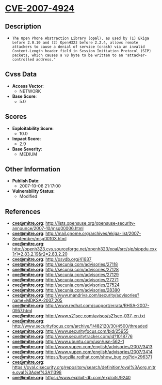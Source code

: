 
# [CVE-2007-4924](https://cve.mitre.org/cgi-bin/cvename.cgi?name=CVE-2007-4924)

## Description

- `The Open Phone Abstraction Library (opal), as used by (1) Ekiga before 2.0.10 and (2) OpenH323 before 2.2.4, allows remote attackers to cause a denial of service (crash) via an invalid Content-Length header field in Session Initiation Protocol (SIP) packets, which causes a \0 byte to be written to an "attacker-controlled address."`

## Cvss Data

- **Access Vector**:
  - NETWORK
- **Base Score**:
  - 5.0

## Scores

- **Exploitability Score**:
  - 10.0
- **Impact Score**:
  - 2.9
- **Base Severity**:
  - MEDIUM

## Other Information

- **Publish Date**:
  - 2007-10-08 21:17:00
- **Vulnerability Status**:
  - Modified

## References

- **cve@mitre.org**: http://lists.opensuse.org/opensuse-security-announce/2007-10/msg00006.html
- **cve@mitre.org**: http://mail.gnome.org/archives/ekiga-list/2007-September/msg00103.html
- **cve@mitre.org**: http://openh323.cvs.sourceforge.net/openh323/opal/src/sip/sippdu.cxx?r1=2.83.2.19&r2=2.83.2.20
- **cve@mitre.org**: http://osvdb.org/41637
- **cve@mitre.org**: http://secunia.com/advisories/27118
- **cve@mitre.org**: http://secunia.com/advisories/27128
- **cve@mitre.org**: http://secunia.com/advisories/27129
- **cve@mitre.org**: http://secunia.com/advisories/27271
- **cve@mitre.org**: http://secunia.com/advisories/27524
- **cve@mitre.org**: http://secunia.com/advisories/28380
- **cve@mitre.org**: http://www.mandriva.com/security/advisories?name=MDKSA-2007:205
- **cve@mitre.org**: http://www.redhat.com/support/errata/RHSA-2007-0957.html
- **cve@mitre.org**: http://www.s21sec.com/avisos/s21sec-037-en.txt
- **cve@mitre.org**: http://www.securityfocus.com/archive/1/482120/30/4500/threaded
- **cve@mitre.org**: http://www.securityfocus.com/bid/25955
- **cve@mitre.org**: http://www.securitytracker.com/id?1018776
- **cve@mitre.org**: http://www.ubuntu.com/usn/usn-562-1
- **cve@mitre.org**: http://www.vupen.com/english/advisories/2007/3413
- **cve@mitre.org**: http://www.vupen.com/english/advisories/2007/3414
- **cve@mitre.org**: https://bugzilla.redhat.com/show_bug.cgi?id=296371
- **cve@mitre.org**: https://oval.cisecurity.org/repository/search/definition/oval%3Aorg.mitre.oval%3Adef%3A11398
- **cve@mitre.org**: https://www.exploit-db.com/exploits/9240
